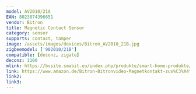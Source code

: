 ```yaml
---
model: AV2010/21A
EAN: 8023874396651
vendor: Bitron
title: Magnetic Contact Sensor
category: sensor
supports: contact, tamper
image: /assets/images/devices/Bitron_AV2010_21B.jpg
zigbeemodel: ['902010/21B']
compatible: [deconz, zigate]
deconz: 1100
mlink: https://bvsite.smabit.eu/index.php/produkte/smart-home-produkte/magnetkontakt/
link: https://www.amazon.de/Bitron-Bitronvideo-Magnetkontakt-zus%C3%A4tzlichem-Eingang/dp/B01MSJ1RW0
link2: 
link3: 
---
```

